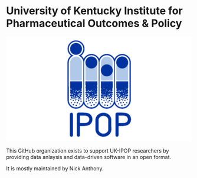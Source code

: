# University of Kentucky Institute for Pharmaceutical Outcomes & Policy

![ipop-logo](IPOP-logo.png)

This GitHub organization exists to support UK-IPOP researchers by providing data anlaysis and data-driven software in an open format.

It is mostly maintained by Nick Anthony.
